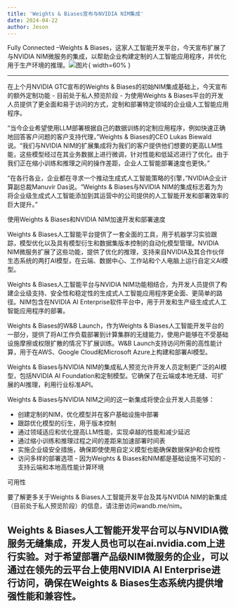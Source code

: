 ```yaml
---
title: 'Weights & Biases宣布与NVIDIA NIM集成'
date: 2024-04-22
author: Jeson
---
```


Fully Connected –Weights & Biases，这家人工智能开发平台，今天宣布扩展了与NVIDIA NIM微服务的集成，以帮助企业构建定制的人工智能应用程序，并优化用于生产环境的推理。![图片](https://ai-techpark.com/wp-content/uploads/2024/04/Weights-960x540.jpg){ width=60% }

---
在上个月NVIDIA GTC宣布的Weights & Biases的初始NIM集成基础上，今天宣布的额外定制功能 - 目前处于私人预览阶段 - 为使用Weights & Biases平台的开发人员提供了更全面和易于访问的方式，定制和部署特定领域的企业级人工智能应用程序。

“当今企业希望使用LLM部署根据自己的数据训练的定制应用程序，例如快速正确地回答客户问题的客户支持代理，”Weights & Biases的CEO Lukas Biewald说。“我们与NVIDIA NIM的扩展集成将为我们的客户提供他们想要的更高LLM性能，这些模型经过在其业务数据上进行微调，针对性能和低延迟进行了优化。由于我们正在缩小训练和推理之间的操作差距，企业人工智能部署速度也更快。”

“在各行各业，企业都在寻求一个推动生成式人工智能策略的引擎，”NVIDIA企业计算副总裁Manuvir Das说。“Weights & Biases与NVIDIA NIM的集成标志着为为将企业级生成式人工智能添加到其运营中的公司提供的人工智能开发和部署效率的巨大提升。”

使用Weights & Biases和NVIDIA NIM加速开发和部署速度

Weights & Biases人工智能平台提供了一套全面的工具，用于机器学习实验跟踪，模型优化以及具有模型衍生和数据集版本控制的自动化模型管理。NVIDIA NIM微服务扩展了这些功能，提供了优化的推理，支持来自NVIDIA及其合作伙伴生态系统的两打AI模型，在云端、数据中心、工作站和个人电脑上运行自定义AI模型。

Weights & Biases人工智能平台与NVIDIA NIM功能相结合，为开发人员提供了构建企业级支持、安全性和稳定性的生成式人工智能应用程序更全面、更简单的路径。NIM包含在NVIDIA AI Enterprise软件平台中，用于开发和生产级生成式人工智能应用程序的部署。

Weights & Biases的W&B Launch，作为Weights & Biases人工智能开发平台的一部分，提供了将AI工作负载部署到计算集群的无缝能力，使用户能够在不受基础设施摩擦或权限扩散的情况下扩展训练。W&B Launch支持访问所需的高性能计算，用于在AWS、Google Cloud和Microsoft Azure上构建和部署AI模型。

Weights & Biases与NVIDIA NIM的集成私人预览允许开发人员定制更广泛的AI模型，包括NVIDIA AI Foundation和定制模型。它确保了在云端或本地无缝、可扩展的AI推理，利用行业标准API。

Weights & Biases与NVIDIA NIM之间的这一新集成将使企业开发人员能够：

- 创建定制的NIM，优化模型并在客户基础设施中部署
- 跟踪优化模型的衍生，用于版本控制
- 通过领域适应和优化提高LLM性能，实现卓越的性能和减少延迟
- 通过缩小训练和推理过程之间的差距来加速部署时间表
- 实施企业级安全措施，确保即使使用自定义模型也能确保数据保护和合规性
- 访问多样的部署选项 - 因为Weights & Biases和NIM都是基础设施不可知的 - 支持云端和本地高性能计算环境

可用性

要了解更多关于Weights & Biases人工智能开发平台及其与NVIDIA NIM的新集成（目前处于私人预览阶段）的信息，请注册访问wandb.me/nim。

Weights & Biases人工智能开发平台可以与NVIDIA微服务无缝集成，开发人员也可以在ai.nvidia.com上进行实验。对于希望部署产品级NIM微服务的企业，可以通过在领先的云平台上使用NVIDIA AI Enterprise进行访问，确保在Weights & Biases生态系统内提供增强性能和兼容性。
---
